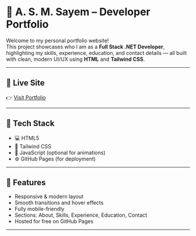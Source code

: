# 💼 A. S. M. Sayem – Developer Portfolio

Welcome to my personal portfolio website!  
This project showcases who I am as a **Full Stack .NET Developer**, highlighting my skills, experience, education, and contact details — all built with clean, modern UI/UX using **HTML** and **Tailwind CSS**.

---

## 🔗 Live Site

👉 [Visit Portfolio](https://asmsayem202.github.io/Asm-Sayem-Portfolio)

---

## 🚀 Tech Stack

- 💻 HTML5
- 🎨 Tailwind CSS
- 🧠 JavaScript (optional for animations)
- ⚙️ GitHub Pages (for deployment)

---

## 🎯 Features

- Responsive & modern layout
- Smooth transitions and hover effects
- Fully mobile-friendly
- Sections: About, Skills, Experience, Education, Contact
- Hosted for free on GitHub Pages

---
